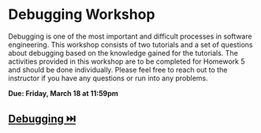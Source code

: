 # Debugging Workshop

Debugging is one of the most important and difficult processes in software engineering. This workshop consists of two tutorials and a set of questions about debugging based on the knowledge gained for the tutorials. The activities provided in this workshop are to be completed for Homework 5 and should be done individually. Please feel free to reach out to the instructor if you have any questions or run into any problems.

**Due: Friday, March 18 at 11:59pm**

## [Debugging ⏭️](Debugging.md)